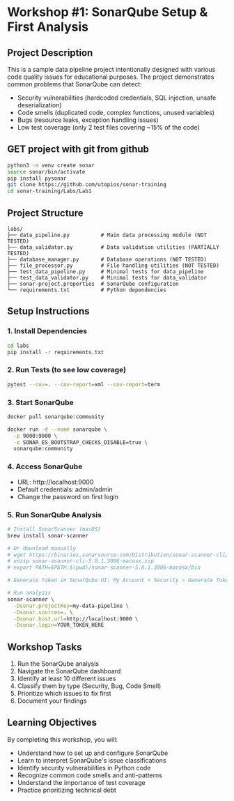 # Workshop #1: SonarQube Setup & First Analysis

## Project Description

This is a sample data pipeline project intentionally designed with various code quality issues for educational purposes. The project demonstrates common problems that SonarQube can detect:

- Security vulnerabilities (hardcoded credentials, SQL injection, unsafe deserialization)
- Code smells (duplicated code, complex functions, unused variables)
- Bugs (resource leaks, exception handling issues)
- Low test coverage (only 2 test files covering ~15% of the code)

## GET project with git from github

```bash
python3 -m venv create sonar
source sonar/bin/activate
pip install pysonar
git clone https://github.com/utopios/sonar-training
cd sonar-training/Labs/Lab1
```

## Project Structure

```
labs/
├── data_pipeline.py          # Main data processing module (NOT TESTED)
├── data_validator.py         # Data validation utilities (PARTIALLY TESTED)
├── database_manager.py       # Database operations (NOT TESTED)
├── file_processor.py         # File handling utilities (NOT TESTED)
├── test_data_pipeline.py     # Minimal tests for data_pipeline
├── test_data_validator.py    # Minimal tests for data_validator
├── sonar-project.properties  # SonarQube configuration
└── requirements.txt          # Python dependencies
```

## Setup Instructions

### 1. Install Dependencies

```bash
cd labs
pip install -r requirements.txt
```

### 2. Run Tests (to see low coverage)

```bash
pytest --cov=. --cov-report=xml --cov-report=term
```

### 3. Start SonarQube

```bash
docker pull sonarqube:community

docker run -d --name sonarqube \
  -p 9000:9000 \
  -e SONAR_ES_BOOTSTRAP_CHECKS_DISABLE=true \
  sonarqube:community
```

### 4. Access SonarQube

- URL: http://localhost:9000
- Default credentials: admin/admin
- Change the password on first login

### 5. Run SonarQube Analysis

```bash
# Install SonarScanner (macOS)
brew install sonar-scanner

# Or download manually
# wget https://binaries.sonarsource.com/Distribution/sonar-scanner-cli/sonar-scanner-cli-5.0.1.3006-macosx.zip
# unzip sonar-scanner-cli-5.0.1.3006-macosx.zip
# export PATH=$PATH:$(pwd)/sonar-scanner-5.0.1.3006-macosx/bin

# Generate token in SonarQube UI: My Account > Security > Generate Token

# Run analysis
sonar-scanner \
  -Dsonar.projectKey=my-data-pipeline \
  -Dsonar.sources=. \
  -Dsonar.host.url=http://localhost:9000 \
  -Dsonar.login=YOUR_TOKEN_HERE
```

## Workshop Tasks

1. Run the SonarQube analysis
2. Navigate the SonarQube dashboard
3. Identify at least 10 different issues
4. Classify them by type (Security, Bug, Code Smell)
5. Prioritize which issues to fix first
6. Document your findings

## Learning Objectives

By completing this workshop, you will:
- Understand how to set up and configure SonarQube
- Learn to interpret SonarQube's issue classifications
- Identify security vulnerabilities in Python code
- Recognize common code smells and anti-patterns
- Understand the importance of test coverage
- Practice prioritizing technical debt
